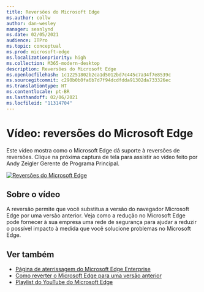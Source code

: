 ```yaml
---
title: Reversões do Microsoft Edge
ms.author: collw
author: dan-wesley
manager: seanlynd
ms.date: 02/05/2021
audience: ITPro
ms.topic: conceptual
ms.prod: microsoft-edge
ms.localizationpriority: high
ms.collection: M365-modern-desktop
description: Reversões do Microsoft Edge
ms.openlocfilehash: 1c12251802b2ca1d5012bd7c445c7a34f7e8539c
ms.sourcegitcommit: c290b0b0fa6b7d7f94dcdfdda91302da733326ec
ms.translationtype: HT
ms.contentlocale: pt-BR
ms.lasthandoff: 02/06/2021
ms.locfileid: "11314704"
---
```

# Vídeo: reversões do Microsoft Edge

Este vídeo mostra como o Microsoft Edge dá suporte à reversões de reversões. Clique na próxima captura de tela para assistir ao vídeo feito por Andy Zeigler Gerente de Programa Principal.

[![Reversões do Microsoft Edge](media/microsoft-edge-video-version-rollback/0.png)](http://www.youtube.com/watch?v=pXhXHvKUa_c "Microsoft Edge version rollback")

## Sobre o vídeo

A reversão permite que você substitua a versão do navegador Microsoft Edge por uma versão anterior. Veja como a redução no Microsoft Edge pode fornecer à sua empresa uma rede de segurança para ajudar a reduzir o possível impacto à medida que você solucione problemas no Microsoft Edge.

## Ver também

- [Página de aterrissagem do Microsoft Edge Enterprise](https://aka.ms/EdgeEnterprise)
- [Como reverter o Microsoft Edge para uma versão anterior](edge-learnmore-rollback.md)
- [Playlist do YouTube do Microsoft Edge](https://www.youtube.com/playlist?list=PLXtHYVsvn_b-uXh1tMeYpT-0iD8tD3tFy)
